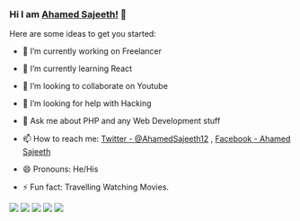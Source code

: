 ### Hi I am  [ Ahamed Sajeeth!](http://ahamedsajeeth.tech/) 👋

Here are some ideas to get you started:

- 🔭 I’m currently working on Freelancer
- 🌱 I’m currently learning React 
- 👯 I’m looking to collaborate on Youtube
- 🤔 I’m looking for help with Hacking
- 💬 Ask me about PHP and  any Web Development stuff
- 📫 How to reach me:  [Twitter - @AhamedSajeeth12](https://twitter.com/AhamedSajeeth12) ,  [Facebook - Ahamed Sajeeth](https://www.facebook.com/ahamedsajeeth.abdulcader)

- 😄 Pronouns: He/His
- ⚡ Fun fact: Travelling Watching Movies.

<img src= "https://github-readme-stats.vercel.app/api?username=Ahamed-Sajeeth&&show_icons=true&title_color=ffffff&icon_color=bb2acf&text_color=daf7dc&bg_color=151515">
<img src= "https://github-readme-stats.vercel.app/api?username=Ahamed-Sajeeth&&show_icons=true&theme=tokyonight">
<img src= "https://github-readme-stats.vercel.app/api/top-langs/?username=Ahamed-Sajeeth&&layout=compact)](https://github.com/anuraghazra/github-readme-stats">

<img src= "https://github-readme-stats.vercel.app/api/wakatime?username=Ahamed-Sajeeth)](https://github.com/anuraghazra/github-readme-stats">
<img src= "https://github-readme-stats.vercel.app/api/pin/?username=Ahamed-Sajeeth&repo=github-readme-stats)](https://github.com/anuraghazra/github-readme-stats">

